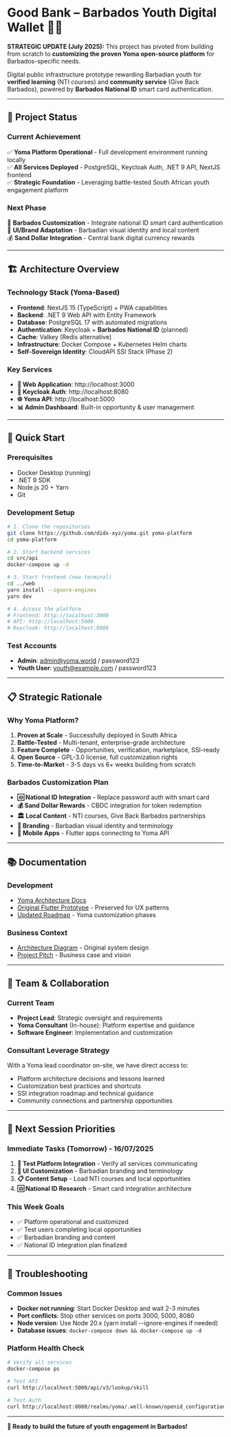 # Good Bank – Barbados Youth Digital Wallet 📲💙

**STRATEGIC UPDATE (July 2025):** This project has pivoted from building from scratch to **customizing the proven Yoma open-source platform** for Barbados-specific needs.

Digital public infrastructure prototype rewarding Barbadian youth for **verified learning** (NTI courses) and **community service** (Give Back Barbados), powered by **Barbados National ID** smart card authentication.

---

## 🎯 Project Status

### **Current Achievement**
✅ **Yoma Platform Operational** - Full development environment running locally  
✅ **All Services Deployed** - PostgreSQL, Keycloak Auth, .NET 9 API, NextJS frontend  
✅ **Strategic Foundation** - Leveraging battle-tested South African youth engagement platform  

### **Next Phase**
🔧 **Barbados Customization** - Integrate national ID smart card authentication  
🎨 **UI/Brand Adaptation** - Barbadian visual identity and local content  
💰 **Sand Dollar Integration** - Central bank digital currency rewards  

---

## 🏗️ Architecture Overview

### **Technology Stack (Yoma-Based)**
- **Frontend**: NextJS 15 (TypeScript) + PWA capabilities
- **Backend**: .NET 9 Web API with Entity Framework
- **Database**: PostgreSQL 17 with automated migrations  
- **Authentication**: Keycloak + **Barbados National ID** (planned)
- **Cache**: Valkey (Redis alternative)
- **Infrastructure**: Docker Compose + Kubernetes Helm charts
- **Self-Sovereign Identity**: CloudAPI SSI Stack (Phase 2)

### **Key Services**
- **📱 Web Application**: http://localhost:3000
- **🔐 Keycloak Auth**: http://localhost:8080  
- **🌐 Yoma API**: http://localhost:5000
- **📊 Admin Dashboard**: Built-in opportunity & user management

---

## 🚀 Quick Start

### **Prerequisites**
- Docker Desktop (running)
- .NET 9 SDK  
- Node.js 20 + Yarn
- Git

### **Development Setup**
```bash
# 1. Clone the repositories
git clone https://github.com/didx-xyz/yoma.git yoma-platform
cd yoma-platform

# 2. Start backend services
cd src/api
docker-compose up -d

# 3. Start frontend (new terminal)
cd ../web
yarn install --ignore-engines
yarn dev

# 4. Access the platform
# Frontend: http://localhost:3000
# API: http://localhost:5000  
# Keycloak: http://localhost:8080
```

### **Test Accounts**
- **Admin**: admin@yoma.world / password123
- **Youth User**: youth@example.com / password123

---

## 📋 Strategic Rationale

### **Why Yoma Platform?**
1. **Proven at Scale** - Successfully deployed in South Africa
2. **Battle-Tested** - Multi-tenant, enterprise-grade architecture  
3. **Feature Complete** - Opportunities, verification, marketplace, SSI-ready
4. **Open Source** - GPL-3.0 license, full customization rights
5. **Time-to-Market** - 3-5 days vs 6+ weeks building from scratch

### **Barbados Customization Plan**
- **🆔 National ID Integration** - Replace password auth with smart card
- **💰 Sand Dollar Rewards** - CBDC integration for token redemption  
- **🏛️ Local Content** - NTI courses, Give Back Barbados partnerships
- **🎨 Branding** - Barbadian visual identity and terminology
- **📱 Mobile Apps** - Flutter apps connecting to Yoma API

---

## 📚 Documentation

### **Development**
- [Yoma Architecture Docs](https://docs.yoma.world/technology/architecture)
- [Original Flutter Prototype](./mobile_app/) - Preserved for UX patterns
- [Updated Roadmap](./docs/roadmap.md) - Yoma customization phases

### **Business Context**  
- [Architecture Diagram](./diagrams/) - Original system design
- [Project Pitch](./pitch_decks/) - Business case and vision

---

## 🤝 Team & Collaboration

### **Current Team**
- **Project Lead**: Strategic oversight and requirements
- **Yoma Consultant** (In-house): Platform expertise and guidance
- **Software Engineer**: Implementation and customization

### **Consultant Leverage Strategy**
With a Yoma lead coordinator on-site, we have direct access to:
- Platform architecture decisions and lessons learned
- Customization best practices and shortcuts  
- SSI integration roadmap and technical guidance
- Community connections and partnership opportunities

---

## 📅 Next Session Priorities

### **Immediate Tasks (Tomorrow) - 16/07/2025**
1. **🔗 Test Platform Integration** - Verify all services communicating
2. **🎨 UI Customization** - Barbadian branding and terminology  
3. **📋 Content Setup** - Load NTI courses and local opportunities
4. **🆔 National ID Research** - Smart card integration architecture

### **This Week Goals**
- ✅ Platform operational and customized
- ✅ Test users completing local opportunities  
- ✅ Barbadian branding and content
- ✅ National ID integration plan finalized

---

## 🔧 Troubleshooting

### **Common Issues**
- **Docker not running**: Start Docker Desktop and wait 2-3 minutes
- **Port conflicts**: Stop other services on ports 3000, 5000, 8080
- **Node version**: Use Node 20.x (yarn install --ignore-engines if needed)
- **Database issues**: `docker-compose down && docker-compose up -d`

### **Platform Health Check**
```bash
# Verify all services
docker-compose ps

# Test API
curl http://localhost:5000/api/v3/lookup/skill

# Test Auth  
curl http://localhost:8080/realms/yoma/.well-known/openid_configuration
```

---

**🎉 Ready to build the future of youth engagement in Barbados!**

